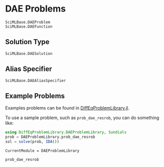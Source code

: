# DAE Problems

```@docs
SciMLBase.DAEProblem
SciMLBase.DAEFunction
```

## Solution Type

```@docs
SciMLBase.DAESolution
```

## Alias Specifier

```@docs
SciMLBase.DAEAliasSpecifier
```

## Example Problems

Examples problems can be found in [DiffEqProblemLibrary.jl](https://github.com/SciML/DiffEqProblemLibrary.jl/tree/master/lib/DAEProblemLibrary).

To use a sample problem, such as `prob_dae_resrob`, you can do something like:

```julia
using DiffEqProblemLibrary.DAEProblemLibrary, Sundials
prob = DAEProblemLibrary.prob_dae_resrob
sol = solve(prob, IDA())
```

```@meta
CurrentModule = DAEProblemLibrary
```

```@docs
prob_dae_resrob
```
